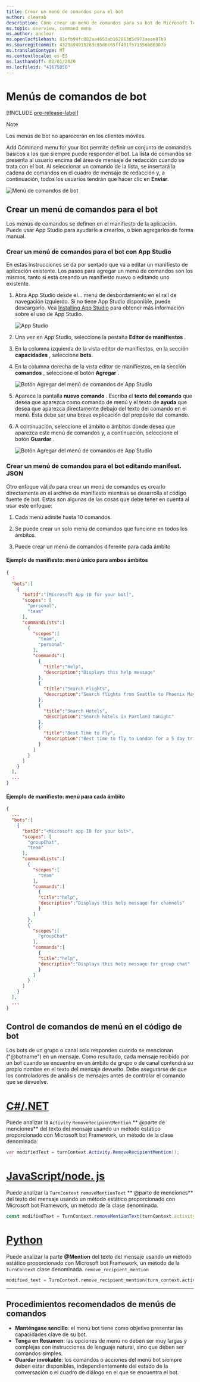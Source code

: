 ```yaml
---
title: Crear un menú de comandos para el bot
author: clearab
description: Cómo crear un menú de comandos para su bot de Microsoft Teams
ms.topic: overview, command menu
ms.author: anclear
ms.openlocfilehash: 81efb94fc882aa4653ab162863d5d973aeae87b9
ms.sourcegitcommit: 4329a94918263c85d6c65ff401f571556b80307b
ms.translationtype: MT
ms.contentlocale: es-ES
ms.lasthandoff: 02/01/2020
ms.locfileid: "41675850"
---
```

# <a name="bot-command-menus"></a>Menús de comandos de bot

[!INCLUDE [pre-release-label](~/includes/v4-to-v3-pointer-bots.md)]

> [!Note]
> Los menús de bot no aparecerán en los clientes móviles.

Add Command menu for your bot permite definir un conjunto de comandos básicos a los que siempre puede responder el bot. La lista de comandos se presenta al usuario encima del área de mensaje de redacción cuando se trata con el bot. Al seleccionar un comando de la lista, se insertará la cadena de comandos en el cuadro de mensaje de redacción y, a continuación, todos los usuarios tendrán que hacer clic en **Enviar**.

![Menú de comandos de bot](./conversations/media/bot-menu-sample.png)

## <a name="create-a-command-menu-for-your-bot"></a>Crear un menú de comandos para el bot

Los menús de comandos se definen en el manifiesto de la aplicación. Puede usar App Studio para ayudarle a crearlos, o bien agregarlos de forma manual.

### <a name="creating-a-command-menu-for-your-bot-using-app-studio"></a>Crear un menú de comandos para el bot con App Studio

En estas instrucciones se da por sentado que va a editar un manifiesto de aplicación existente. Los pasos para agregar un menú de comandos son los mismos, tanto si está creando un manifiesto nuevo o editando uno existente.

1. Abra App Studio desde el... menú de desbordamiento en el raíl de navegación izquierdo. Si no tiene App Studio disponible, puede descargarlo. Vea [Installing App Studio](https://aka.ms/teams-app-studio#installing-app-studio) para obtener más información sobre el uso de App Studio.

    ![App Studio](./conversations/media/AppStudio.png)

2. Una vez en App Studio, seleccione la pestaña **Editor de manifiestos** .

3. En la columna izquierda de la vista editor de manifiestos, en la sección **capacidades** , seleccione **bots**.

4. En la columna derecha de la vista editor de manifiestos, en la sección **comandos** , seleccione el botón **Agregar** .

    ![Botón Agregar del menú de comandos de App Studio](./conversations/media/AppStudio-CommandMenu-Add.png)

5. Aparece la pantalla **nuevo comando** . Escriba el **texto del comando** que desea que aparezca como comando de menú y el texto de **ayuda** que desea que aparezca directamente debajo del texto del comando en el menú. Esta debe ser una breve explicación del propósito del comando.

6. A continuación, seleccione el ámbito o ámbitos donde desea que aparezca este menú de comandos y, a continuación, seleccione el botón **Guardar** .

    ![Botón Agregar del menú de comandos de App Studio](./conversations/media/AppStudio-NewCommandMenu.png)

### <a name="creating-a-command-menu-for-your-bot-by-editing-manifestjson"></a>Crear un menú de comandos para el bot editando **manifest. JSON**

Otro enfoque válido para crear un menú de comandos es crearlo directamente en el archivo de manifiesto mientras se desarrolla el código fuente de bot. Estas son algunas de las cosas que debe tener en cuenta al usar este enfoque:

1. Cada menú admite hasta 10 comandos.

2. Se puede crear un solo menú de comandos que funcione en todos los ámbitos.

3. Puede crear un menú de comandos diferente para cada ámbito

#### <a name="manifest-example---single-menu-for-both-scopes"></a>Ejemplo de manifiesto: menú único para ambos ámbitos

```json
{
  ⋮
  "bots":[
    {
      "botId":"[Microsoft App ID for your bot]",
      "scopes": [
        "personal",
        "team"
      ],
      "commandLists":[
        {
          "scopes":[
            "team",
            "personal"
          ],
          "commands":[
            {
              "title":"Help",
              "description":"Displays this help message"
            },
            {
              "title":"Search Flights",
              "description":"Search flights from Seattle to Phoenix May 2-5 departing after 3pm"
            },
            {
              "title":"Search Hotels",
              "description":"Search hotels in Portland tonight"
            },
            {
              "title":"Best Time to Fly",
              "description":"Best time to fly to London for a 5 day trip this summer"
            }
          ]
        }
      ]
    }
  ],
  ...
}
```

#### <a name="manifest-example---menu-for-each-scope"></a>Ejemplo de manifiesto: menú para cada ámbito

```json
{
  ...
  "bots":[
    {
      "botId":"<Microsoft app ID for your bot>",
      "scopes": [
        "groupChat",
        "team"
      ],
      "commandLists":[
        {
          "scopes":[
            "team"
          ],
          "commands":[
            {
            "title":"help",
            "description":"Displays this help message for channels"
            }
          ]
        },
        {
          "scopes":[
            "groupChat"
          ],
          "commands":[
            {
            "title":"help",
            "description":"Displays this help message for group chat"
            }
          ]
        }
      ]
    }
  ],
  ...
}
```

## <a name="handling-menu-commands-in-your-bot-code"></a>Control de comandos de menú en el código de bot

Los bots de un grupo o canal solo responden cuando se mencionan ("@botname") en un mensaje. Como resultado, cada mensaje recibido por un bot cuando se encuentre en un ámbito de grupo o de canal contendrá su propio nombre en el texto del mensaje devuelto. Debe asegurarse de que los controladores de análisis de mensajes antes de controlar el comando que se devuelve.

# <a name="cnettabdotnet"></a>[C#/.NET](#tab/dotnet)

Puede analizar la `Activity` `RemoveRecipientMention` ** \@parte de menciones** del texto del mensaje usando un método estático proporcionado con Microsoft bot Framework, un método de la clase denominada.

```csharp
var modifiedText = turnContext.Activity.RemoveRecipientMention();
```

# <a name="javascriptnodejstabjavascript"></a>[JavaScript/node. js](#tab/javascript)

Puede analizar la `TurnContext` `removeMentionText` ** \@parte de menciones** del texto del mensaje usando un método estático proporcionado con Microsoft bot Framework, un método de la clase denominada.

```javascript
const modifiedText = TurnContext.removeMentionText(turnContext.activity, turnContext.activity.recipient.id);
```

# <a name="pythontabpython"></a>[Python](#tab/python)


Puede analizar la parte **@Mention** del texto del mensaje usando un método estático proporcionado con Microsoft bot Framework, un método de la `TurnContext` clase denominada. `remove_recipient_mention`

```python
modified_text = TurnContext.remove_recipient_mention(turn_context.activity)
```

* * *

## <a name="command-menu-best-practices"></a>Procedimientos recomendados de menús de comandos

* **Manténgase sencillo**: el menú bot tiene como objetivo presentar las capacidades clave de su bot.
* **Tenga en Resumen**: las opciones de menú no deben ser muy largas y complejas con instrucciones de lenguaje natural, sino que deben ser comandos simples.
* **Guardar invokable**: los comandos o acciones del menú bot siempre deben estar disponibles, independientemente del estado de la conversación o el cuadro de diálogo en el que se encuentra el bot.
